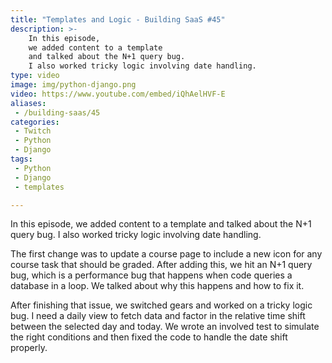 ```yaml
---
title: "Templates and Logic - Building SaaS #45"
description: >-
    In this episode,
    we added content to a template
    and talked about the N+1 query bug.
    I also worked tricky logic involving date handling.
type: video
image: img/python-django.png
video: https://www.youtube.com/embed/iQhAelHVF-E
aliases:
 - /building-saas/45
categories:
 - Twitch
 - Python
 - Django
tags:
 - Python
 - Django
 - templates

---
```


In this episode,
we added content to a template
and talked about the N+1 query bug.
I also worked tricky logic involving date handling.

The first change was
to update a course page
to include a new icon
for any course task
that should be graded.
After adding this,
we hit an N+1 query bug,
which is a performance bug
that happens
when code queries a database
in a loop.
We talked about why this happens
and how to fix it.

After finishing that issue,
we switched gears
and worked
on a tricky logic bug.
I need a daily view
to fetch data
and factor in the relative time shift
between the selected day and today.
We wrote an involved test
to simulate the right conditions
and then fixed the code
to handle the date shift properly.
